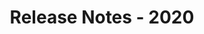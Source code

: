 ﻿---
title: Release Notes - 2020
description: "Release Notes - 2020 – learn about the latest updates and fixes."
type: docs
weight: 9
url: /sharepoint/release-notes-2020/
---


